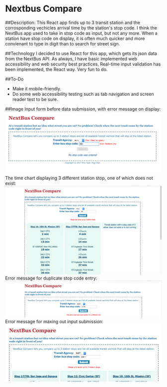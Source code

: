 # Nextbus Compare

##Description:
This React app finds up to 3 transit station and the corrosponding vechicles arrival time by the station's stop code.
I think the NextBus app used to take in stop code as input, but not any more. When a station have stop code on display, it is often much quicker and more convienant to type in digit than to search for street sign.

##Technology
I decided to use React for this app, which gets its json data from the NextBus API.
As always, I have basic implemented web accessibility and web security best practices.
Real-time input validation has been implemented, the React way. Very fun to do.

##To-Do
* Make it mobile-friendly.
* Do some web accessibility testing such  as tab navigation and screen reader test to be sure.

##Image
Input form before data submission, with error message on display:
<kbd>![Input Form with Error](https://github.com/amychan331/nextbus-compare/blob/master/public/img/NC_no_input_output.png)</kbd>
The time chart displaying 3 different station stop, one of which does not exist:
<kbd>![Regular Output](https://github.com/amychan331/nextbus-compare/blob/master/public/img/NC_output.png)</kbd>
Error message for duplicate stop code entry:
<kbd>![Duplicate Input Error](https://github.com/amychan331/nextbus-compare/blob/master/public/img/NC_duplicate_err.png)</kbd>
Error message for maxing out input submission:
<kbd>![Maxed Input Error](https://github.com/amychan331/nextbus-compare/blob/master/public/img/NC_max_input_err.png)</kbd>